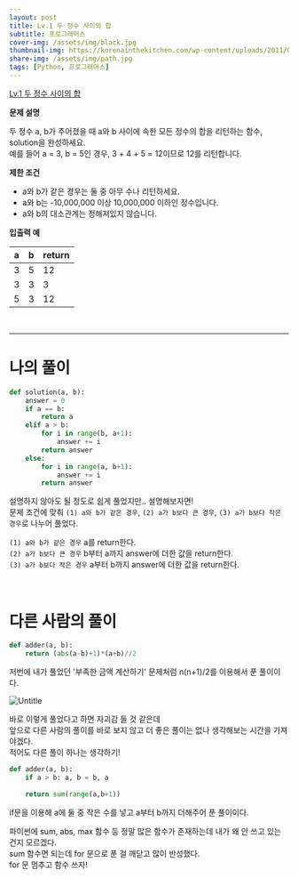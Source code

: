 ```yaml
---
layout: post
title: Lv.1 두 정수 사이의 합
subtitle: 프로그래머스
cover-img: /assets/img/black.jpg
thumbnail-img: https://korenainthekitchen.com/wp-content/uploads/2011/02/white.jpg
share-img: /assets/img/path.jpg
tags: [Python, 프로그래머스]
---
```


[Lv.1 두 정수 사이의 합](https://school.programmers.co.kr/learn/courses/30/lessons/12912)

**문제 설명**

두 정수 a, b가 주어졌을 때 a와 b 사이에 속한 모든 정수의 합을 리턴하는 함수, solution을 완성하세요.<br>
예를 들어 a = 3, b = 5인 경우, 3 + 4 + 5 = 12이므로 12를 리턴합니다.

 
**제한 조건**

- a와 b가 같은 경우는 둘 중 아무 수나 리턴하세요.
- a와 b는 -10,000,000 이상 10,000,000 이하인 정수입니다.
- a와 b의 대소관계는 정해져있지 않습니다.
 

**입출력 예**

|a	|b	|return|
|---|---|---|
|3	|5	|12|
|3	|3|	3|
|5	|3|	12|

<br>

---

# 나의 풀이
```python
def solution(a, b):
    answer = 0
    if a == b:
        return a
    elif a > b:
        for i in range(b, a+1):
            answer += i
        return answer
    else:
        for i in range(a, b+1):
            answer += i
        return answer
```
설명하지 않아도 될 정도로 쉽게 풀었지만.. 설명해보자면!<br>
문제 조건에 맞춰 `(1) a와 b가 같은 경우`, `(2) a가 b보다 큰 경우`, `(3) a가 b보다 작은 경우`로 나누어 풀었다.


`(1) a와 b가 같은 경우` a를 return한다.<br>
`(2) a가 b보다 큰 경우` b부터 a까지 answer에 더한 값을 return한다.<br>
`(3) a가 b보다 작은 경우` a부터 b까지 answer에 더한 값을 return한다.<br>

<br>

# 다른 사람의 풀이
```python
def adder(a, b):
    return (abs(a-b)+1)*(a+b)//2
```
저번에 내가 풀었던 '부족한 금액 계산하기' 문제처럼 n(n+1)/2를 이용해서 푼 풀이이다.

![Untitle](https://img1.daumcdn.net/thumb/R1280x0/?scode=mtistory2&fname=https%3A%2F%2Fblog.kakaocdn.net%2Fdn%2FdrI9GE%2Fbtrvas0l3ne%2FjSOeGCwVFscGxry24K1KNk%2Fimg.jpg)

바로 이렇게 풀었다고 하면 자괴감 들 것 같은데<br>
앞으로 다른 사람의 풀이를 바로 보지 않고 더 좋은 풀이는 없나 생각해보는 시간을 가져야겠다.<br>
적어도 다른 풀이 하나는 생각하기!<br>

 

```python
def adder(a, b):
    if a > b: a, b = b, a
    
    return sum(range(a,b+1))
```
if문을 이용해 a에 둘 중 작은 수를 넣고 a부터 b까지 더해주어 푼 풀이이다.


파이썬에 sum, abs, max 함수 등 정말 많은 함수가 존재하는데 내가 왜 안 쓰고 있는 건지 모르겠다.<br>
sum 함수면 되는데 for 문으로 푼 걸 깨닫고 많이 반성했다.<br>
for 문 멈추고 함수 쓰자!<br>

<br>
